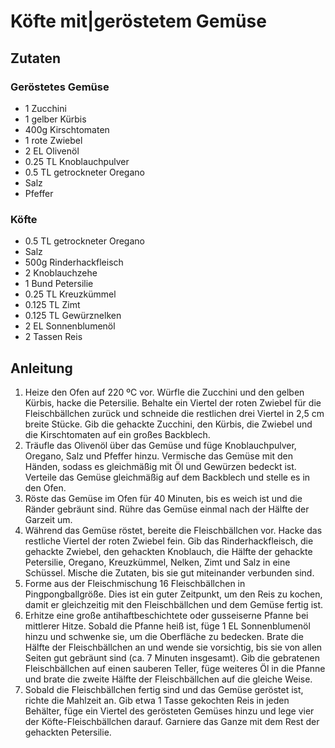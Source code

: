 # Köfte mit|geröstetem Gemüse
## Zutaten
### Geröstetes Gemüse
- 1 Zucchini
- 1 gelber Kürbis
- 400g Kirschtomaten
- 1 rote Zwiebel
- 2 EL Olivenöl
- 0.25 TL Knoblauchpulver
- 0.5 TL getrockneter Oregano
- Salz
- Pfeffer

### Köfte
- 0.5 TL getrockneter Oregano
- Salz
- 500g Rinderhackfleisch
- 2 Knoblauchzehe
- 1 Bund Petersilie
- 0.25 TL Kreuzkümmel
- 0.125 TL Zimt
- 0.125 TL Gewürznelken
- 2 EL Sonnenblumenöl
- 2 Tassen Reis

## Anleitung
1. Heize den Ofen auf 220 ºC vor. Würfle die Zucchini und den gelben Kürbis, hacke die Petersilie. Behalte ein Viertel der roten Zwiebel für die Fleischbällchen zurück und schneide die restlichen drei Viertel in 2,5 cm breite Stücke. Gib die gehackte Zucchini, den Kürbis, die Zwiebel und die Kirschtomaten auf ein großes Backblech.
2. Träufle das Olivenöl über das Gemüse und füge Knoblauchpulver, Oregano, Salz und Pfeffer hinzu. Vermische das Gemüse mit den Händen, sodass es gleichmäßig mit Öl und Gewürzen bedeckt ist. Verteile das Gemüse gleichmäßig auf dem Backblech und stelle es in den Ofen.
3. Röste das Gemüse im Ofen für 40 Minuten, bis es weich ist und die Ränder gebräunt sind. Rühre das Gemüse einmal nach der Hälfte der Garzeit um.
4. Während das Gemüse röstet, bereite die Fleischbällchen vor. Hacke das restliche Viertel der roten Zwiebel fein. Gib das Rinderhackfleisch, die gehackte Zwiebel, den gehackten Knoblauch, die Hälfte der gehackte Petersilie, Oregano, Kreuzkümmel, Nelken, Zimt und Salz in eine Schüssel. Mische die Zutaten, bis sie gut miteinander verbunden sind.
5. Forme aus der Fleischmischung 16 Fleischbällchen in Pingpongballgröße. Dies ist ein guter Zeitpunkt, um den Reis zu kochen, damit er gleichzeitig mit den Fleischbällchen und dem Gemüse fertig ist.
6. Erhitze eine große antihaftbeschichtete oder gusseiserne Pfanne bei mittlerer Hitze. Sobald die Pfanne heiß ist, füge 1 EL Sonnenblumenöl hinzu und schwenke sie, um die Oberfläche zu bedecken. Brate die Hälfte der Fleischbällchen an und wende sie vorsichtig, bis sie von allen Seiten gut gebräunt sind (ca. 7 Minuten insgesamt). Gib die gebratenen Fleischbällchen auf einen sauberen Teller, füge weiteres Öl in die Pfanne und brate die zweite Hälfte der Fleischbällchen auf die gleiche Weise.
7. Sobald die Fleischbällchen fertig sind und das Gemüse geröstet ist, richte die Mahlzeit an. Gib etwa 1 Tasse gekochten Reis in jeden Behälter, füge ein Viertel des gerösteten Gemüses hinzu und lege vier der Köfte-Fleischbällchen darauf. Garniere das Ganze mit dem Rest der gehackten Petersilie.
